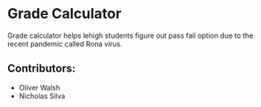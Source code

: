 
# Grade Calculator
Grade calculator helps lehigh students figure out pass fail option due to the recent pandemic called Rona virus. 

## Contributors:
- Oliver Walsh
- Nicholas Silva


